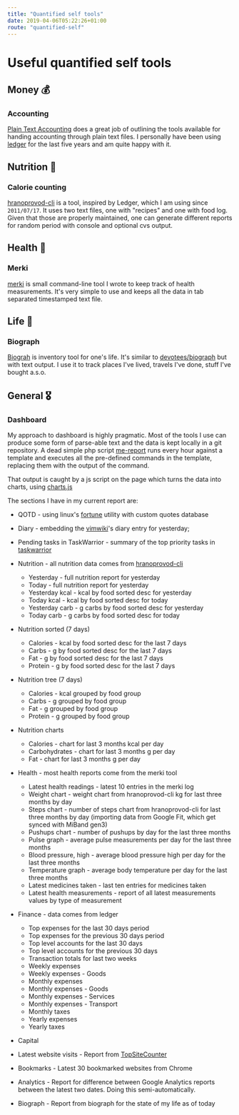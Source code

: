 ```yaml
---
title: "Quantified self tools"
date: 2019-04-06T05:22:26+01:00
route: "quantified-self"
---
```


# Useful quantified self tools

## Money 💰

### Accounting

[Plain Text Accounting](https://plaintextaccounting.org/) does a great job of outlining the tools available for handing accounting through plain text files. I personally have been using [ledger](https://www.ledger-cli.org/) for the last five years and am quite happy with it.

## Nutrition 🍳

### Calorie counting

[hranoprovod-cli](https://github.com/aquilax/hranoprovod-cli/) is a tool, inspired by Ledger, which I am using since `2011/07/17`. It uses two text files, one with "recipes" and one with food log. Given that those are properly maintained, one can generate different reports for random period with console and optional cvs output.

## Health 🏃

### Merki

[merki](https://github.com/aquilax/merki) is small command-line tool I wrote to keep track of health measurements. It's very simple to use and keeps all the data in tab separated timestamped text file.

## Life 💚

### Biograph

[Biograh](https://github.com/aquilax/biograph) is inventory tool for one's life. It's similar to [devotees/biograph](https://github.com/devotees/biograph) but with text output. I use it to track places I've lived, travels I've done, stuff I've bought a.s.o.

## General 🎖

### Dashboard

My approach to dashboard is highly pragmatic. Most of the tools I use can produce some form of parse-able text and the data is kept locally in a git repository. A dead simple php script [me-report](https://github.com/aquilax/me-report) runs every hour against a template and executes all the pre-defined commands in the template, replacing them with the output of the command.

That output is caught by a js script on the page which turns the data into charts, using [charts.js](https://www.chartjs.org/)

The sections I have in my current report are:

* QOTD - using linux's [fortune](https://en.wikipedia.org/wiki/Fortune_(Unix)) utility with custom quotes database
* Diary - embedding the [vimwiki](https://github.com/vimwiki/vimwiki)'s diary entry for yesterday;
* Pending tasks in TaskWarrior - summary of the top priority tasks in [taskwarrior](https://taskwarrior.org/)
* Nutrition - all nutrition data comes from [hranoprovod-cli](https://github.com/aquilax/hranoprovod-cli/)
  * Yesterday - full nutrition report for yesterday
  * Today  - full nutrition report for yesterday
  * Yesterday kcal - kcal by food sorted desc for yesterday
  * Today kcal - kcal by food sorted desc for today
  * Yesterday carb - g carbs by food sorted desc for yesterday
  * Today carb - g carbs by food sorted desc for today
* Nutrition sorted (7 days)
  * Calories - kcal by food sorted desc for the last 7 days
  * Carbs - g by food sorted desc for the last 7 days
  * Fat - g by food sorted desc for the last 7 days
  * Protein - g by food sorted desc for the last 7 days
* Nutrition tree (7 days)
  * Calories - kcal grouped by food group
  * Carbs - g grouped by food group
  * Fat - g grouped by food group
  * Protein - g grouped by food group
* Nutrition charts
  * Calories - chart for last 3 months kcal per day
  * Carbohydrates - chart for last 3 months g per day
  * Fat - chart for last 3 months g per day
* Health - most health reports come from the merki tool
  * Latest health readings - latest 10 entries in the merki log
  * Weight chart - weight chart from hranoprovod-cli kg for last three months by day
  * Steps chart - number of steps chart from hranoprovod-cli for last three months by day (importing data from Google Fit, which get synced with MiBand gen3)
  * Pushups chart - number of pushups by day for the last three months
  * Pulse graph - average pulse measurements per day for the last three months
  * Blood pressure, high - average blood pressure high per day for the last three months
  * Temperature graph - average body temperature per day for the last three months
  * Latest medicines taken - last ten entries for medicines taken
  * Latest health measurements - report of all latest measurements values by type of measurement

* Finance - data comes from ledger
  * Top expenses for the last 30 days period
  * Top expenses for the previous 30 days period
  * Top level accounts for the last 30 days
  * Top level accounts for the previous 30 days
  * Transaction totals for last two weeks
  * Weekly expenses
  * Weekly expenses - Goods
  * Monthly expenses
  * Monthly expenses - Goods
  * Monthly expenses - Services
  * Monthly expenses - Transport
  * Monthly taxes
  * Yearly expenses
  * Yearly taxes
* Capital

* Latest website visits - Report from [TopSiteCounter](http://topsitecounter.appspot.com/)
* Bookmarks - Latest 30 bookmarked websites from Chrome
* Analytics - Report for difference between Google Analytics reports between the latest two dates. Doing this semi-automatically.
* Biograph - Report from biograph for the state of my life as of today
